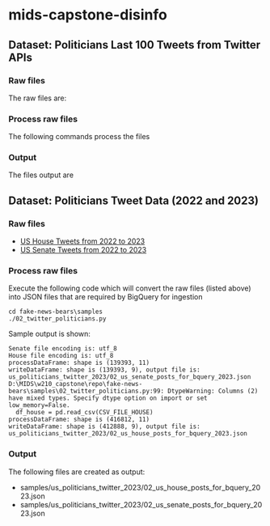# mids-capstone-disinfo

## Dataset: Politicians Last 100 Tweets from Twitter APIs

### Raw files
The raw files are:

### Process raw files
The following commands process the files

### Output
The files output are

## Dataset: Politicians Tweet Data (2022 and 2023)
### Raw files
- [US House Tweets from 2022 to 2023
](samples/us_politicians_twitter_2023/us_house_posts_2022_2023.csv)
- [US Senate Tweets from 2022 to 2023](samples/us_politicians_twitter_2023/us_senate_posts_2022_2023.csv)

### Process raw files
Execute the following code which will convert the raw files (listed above) into JSON files that are required by BigQuery for ingestion
```
cd fake-news-bears\samples
./02_twitter_politicians.py
```

Sample output is shown:
```
Senate file encoding is: utf_8
House file encoding is: utf_8
processDataFrame: shape is (139393, 11)
writeDataFrame: shape is (139393, 9), output file is: us_politicians_twitter_2023/02_us_senate_posts_for_bquery_2023.json
D:\MIDS\w210_capstone\repo\fake-news-bears\samples\02_twitter_politicians.py:99: DtypeWarning: Columns (2) have mixed types. Specify dtype option on import or set low_memory=False.
  df_house = pd.read_csv(CSV_FILE_HOUSE)
processDataFrame: shape is (416812, 11)
writeDataFrame: shape is (412888, 9), output file is: us_politicians_twitter_2023/02_us_house_posts_for_bquery_2023.json
```

### Output
The following files are created as output:
- samples/us_politicians_twitter_2023/02_us_house_posts_for_bquery_2023.json
- samples/us_politicians_twitter_2023/02_us_senate_posts_for_bquery_2023.json
